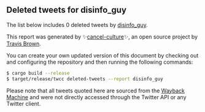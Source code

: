 ## Deleted tweets for disinfo_guy

The list below includes 0 deleted tweets by
[disinfo_guy](https://twitter.com/disinfo_guy).



This report was generated by ✨[cancel-culture](https://github.com/travisbrown/cancel-culture)✨,
an open source project by [Travis Brown](https://twitter.com/travisbrown).

You can create your own updated version of this document by checking out and configuring the
repository and then running the following commands:

```bash
$ cargo build --release
$ target/release/twcc deleted-tweets --report disinfo_guy
```

Please note that all tweets quoted here are sourced from the
[Wayback Machine](https://web.archive.org) and were not directly accessed through the Twitter API or
any Twitter client.


